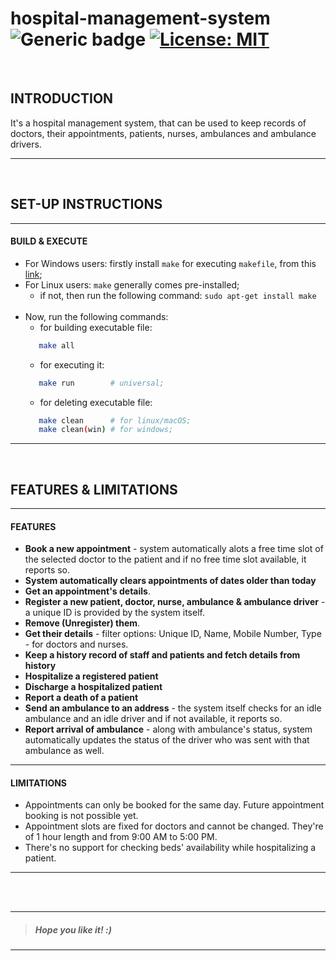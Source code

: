 # hospital-management-system &nbsp; ![Generic badge](https://img.shields.io/badge/University-Project-red.svg) [![License: MIT](https://img.shields.io/badge/License-MIT-yellow.svg)](https://en.wikipedia.org/wiki/MIT_License) <!--![views](https://visitor-badge.glitch.me/badge?page_id=code-chaser.hospital-management-system)--> &nbsp;

<br>

## INTRODUCTION
It's a hospital management system, that can be used to keep records of doctors, their appointments, patients, nurses, ambulances and ambulance drivers.

___

<br>

## SET-UP INSTRUCTIONS
___
#### BUILD & EXECUTE
- For Windows users: firstly install ` make ` for executing ` makefile `, from this [link](https://stackoverflow.com/questions/32127524/how-to-install-and-use-make-in-windows);
- For Linux users: ` make ` generally comes pre-installed;
   - if not, then run the following command: ` sudo apt-get install make `
   <br>
- Now, run the following commands:
   - for building executable file: 
  ```bash
     make all
  ```
   - for executing it:
  ```bash
     make run        # universal;
  ```
   - for deleting executable file:
  ```bash
     make clean      # for linux/macOS;
     make clean(win) # for windows;
  ```
___

<br>

## FEATURES & LIMITATIONS
___
#### FEATURES

- **Book a new appointment** - system automatically alots a free time slot of the selected doctor to the patient and if no free time slot available, it reports so.
- **System automatically clears appointments of dates older than today**
- **Get an appointment's details**.
- **Register a new patient, doctor, nurse, ambulance & ambulance driver** - a unique ID is provided by the system itself.
- **Remove (Unregister) them**.
- **Get their details** - filter options: Unique ID, Name, Mobile Number, Type - for doctors and nurses.
- **Keep a history record of staff and patients and fetch details from history**
- **Hospitalize a registered patient**
- **Discharge a hospitalized patient**
- **Report a death of a patient**
- **Send an ambulance to an address** - the system itself checks for an idle ambulance and an idle driver and if not available, it reports so.
- **Report arrival of ambulance** - along with ambulance's status, system automatically updates the status of the driver who was sent with that ambulance as well.

___
#### LIMITATIONS

- Appointments can only be booked for the same day. Future appointment booking is not possible yet.
- Appointment slots are fixed for doctors and cannot be changed. They're of 1 hour length and from 9:00 AM to 5:00 PM.
- There's no support for checking beds' availability while hospitalizing a patient.


___

<br>
<br>


___
>##### *Hope you like it! :)*
___
